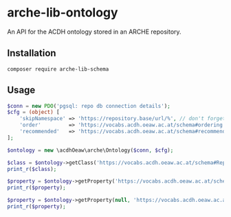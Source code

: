 # arche-lib-ontology

An API for the ACDH ontology stored in an ARCHE repository.

## Installation

`composer require arche-lib-schema`

## Usage

```php
$conn = new PDO('pgsql: repo db connection details');
$cfg = (object) [
    'skipNamespace' => 'https://repository.base/url/%', // don't forget the '%' at the end!
    'order'         => 'https://vocabs.acdh.oeaw.ac.at/schema#ordering',
    'recommended'   => 'https://vocabs.acdh.oeaw.ac.at/schema#recommendedClass',
];

$ontology = new \acdhOeaw\arche\Ontology($conn, $cfg);

$class = $ontology->getClass('https://vocabs.acdh.oeaw.ac.at/schema#RepoObject');
print_r($class);

$property = $ontology->getProperty('https://vocabs.acdh.oeaw.ac.at/schema#RepoObject', 'https://vocabs.acdh.oeaw.ac.at/schema#hasContact');
print_r($property);

$property = $ontology->getProperty(null, 'https://vocabs.acdh.oeaw.ac.at/schema#hasContact');
print_r($property);

```
